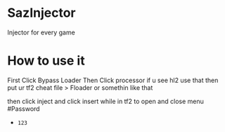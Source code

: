 # SazInjector
Injector for every game
# How to use it
First Click Bypass Loader Then Click processor if u see hl2 use that then put ur tf2 cheat file > Floader or somethin like that 

then click inject and click insert while in tf2 to open and close menu
#Password
 - `123`

